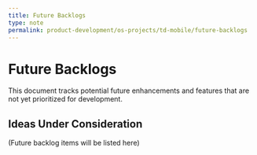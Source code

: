 ```yaml
---
title: Future Backlogs
type: note
permalink: product-development/os-projects/td-mobile/future-backlogs
---
```


# Future Backlogs

This document tracks potential future enhancements and features that are not yet prioritized for development.

## Ideas Under Consideration
(Future backlog items will be listed here)